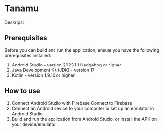 # Tanamu
Deskripsi


## Prerequisites
Before you can build and run the application, ensure you have the following prerequisites installed:
1. Android Studio - version 2023.1.1 Hedgehog or higher
2. Java Development Kit (JDK) - version 17 
3. Kotlin - version 1.9.10 or higher

## How to use
1. Connect Android Studio with Firebase Connect to Firebase
2. Connect an Android device to your computer or set up an emulator in Android Studio
3. Build and run the application from Android Studio, or install the APK on your device/emulator
